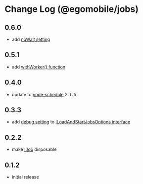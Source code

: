 # Change Log (@egomobile/jobs)

## 0.6.0

- add [noWait setting](https://egomobile.github.io/node-jobs/interfaces/IJobConfig.html#noWait)

## 0.5.1

- add [withWorker() function](https://egomobile.github.io/node-jobs/modules.html#withWorker)

## 0.4.0

- update to [node-schedule](https://www.npmjs.com/package/node-schedule) `2.1.0`

## 0.3.3

- add [debug setting](https://egomobile.github.io/node-jobs/interfaces/ILoadAndStartJobsOptions.html#debug) to [ILoadAndStartJobsOptions interface](https://egomobile.github.io/node-jobs/interfaces/ILoadAndStartJobsOptions.html)

## 0.2.2

- make [IJob](https://egomobile.github.io/node-jobs/interfaces/IJob.html)
  disposable

## 0.1.2

- initial release
